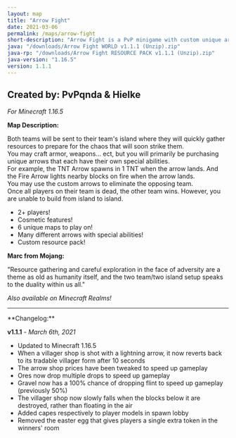 ```yaml
---
layout: map
title: "Arrow Fight"
date: 2021-03-06
permalink: /maps/arrow-fight
short-description: "Arrow Fight is a PvP minigame with custom unique arrows with special abilities that you use to shoot at the enemy team to win!"
java: "/downloads/Arrow Fight WORLD v1.1.1 (Unzip).zip"
java-rp: "/downloads/Arrow Fight RESOURCE PACK v1.1.1 (Unzip).zip"
java-version: "1.16.5"
version: 1.1.1
---
```

Created by: PvPqnda & Hielke
-
*For Minecraft 1.16.5*

**Map Description:**

Both teams will be sent to their team's island where they will quickly gather resources to prepare for the chaos that will soon strike them.<br>
You may craft armor, weapons... ect, but you will primarily be purchasing unique arrows that each have their own special abilities.<br>
For example, the TNT Arrow spawns in 1 TNT when the arrow lands. And the Fire Arrow lights nearby blocks on fire when the arrow lands.<br>
You may use the custom arrows to eliminate the opposing team.<br>
Once all players on their team is dead, the other team wins. However, you are unable to build from island to island.

- 2+ players!
- Cosmetic features!
- 6 unique maps to play on!
- Many different arrows with special abilities!
- Custom resource pack!

**Marc from Mojang:**

"Resource gathering and careful exploration in the face of adversity are a theme as old as humanity itself, and the two team/two island setup speaks to the duality within us all."

*Also available on Minecraft Realms!*
<hr>
**Changelog:**

**v1.1.1** - *March 6th, 2021*

- Updated to Minecraft 1.16.5
- When a villager shop is shot with a lightning arrow, it now reverts back to its tradable villager form after 10 seconds
- The arrow shop prices have been tweaked to speed up gameplay
- Ores now drop multiple drops to speed up gameplay
- Gravel now has a 100% chance of dropping flint to speed up gameplay (previously 50%)
- The villager shop now slowly falls when the blocks below it are destroyed, rather than floating in the air
- Added capes respectively to player models in spawn lobby
- Removed the easter egg that gives players a single extra token in the winners' room